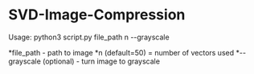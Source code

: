 # SVD-Image-Compression

Usage:
python3 script.py file_path n --grayscale

*file_path - path to image
*n (default=50) = number of vectors used
*--grayscale (optional) - turn image to grayscale
